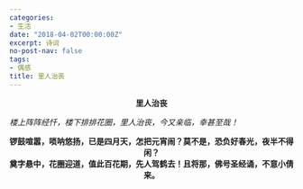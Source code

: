 ```yaml
---
categories:
- 生活
date: "2018-04-02T00:00:00Z"
excerpt: 诗词
no-post-nav: false
tags:
- 偶感
title: 里人治丧
---
```


**<center>里人治丧</center>**

*楼上阵阵经忏，楼下排排花圈，里人治丧，今又亲临，幸甚至哉！*

**<center>锣鼓喧嚣，唢呐悠扬，已是四月天，怎把元宵闹？莫不是，恐负好春光，夜半不得闲？</center>**
**<center>奠字悬中，花圈迎道，值此百花期，先人驾鹤去！且将那，佛号圣经诵，不意小倩来。</center>**
